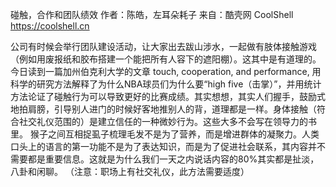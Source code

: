 碰触，合作和团队绩效
作者：陈皓，左耳朵耗子
来自：酷壳网 CoolShell https://coolshell.cn

公司有时候会举行团队建设活动，让大家出去跋山涉水，一起做有肢体接触游戏（例如用废报纸和胶布搭建一个能把所有人容下的遮阳棚）。这其中是有道理的。
今日读到一篇加州伯克利大学的文章 touch, cooperation, and performance, 用科学的研究方法解释了为什么NBA球员们为什么要“high five（击掌）”，并用统计方法论证了碰触行为可以导致更好的比赛成绩。其实想想，其实人们握手，鼓励式地拍肩膀，引导别人进门的时候好客地推别人的背，道理都是一样。身体接触（符合社交礼仪范围的）是建立信任的一种微妙行为。这些大多不会写在领导力的书里。
猴子之间互相捉虱子梳理毛发不是为了营养，而是增进群体的凝聚力。人类口头上的语言的第一功能不是为了表达知识，而是为了促进社会联系，其内容并不需要都是重要信息。这就是为什么我们一天之内说话内容的80%其实都是扯淡，八卦和闲聊。
（注意：职场上有社交礼仪，此方法需要适度）